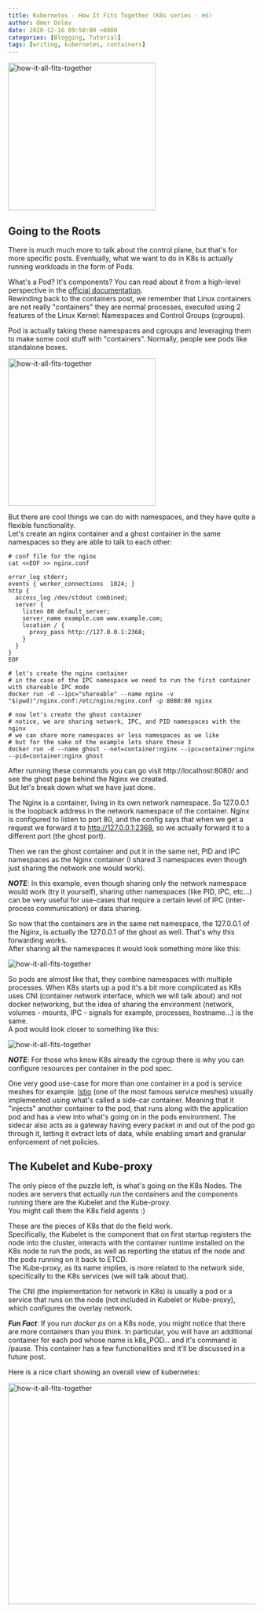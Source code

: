 ```yaml
---
title: Kubernetes - How It Fits Together (K8s series - #6)
author: Omer Dolev
date: 2020-12-16 09:50:00 +0800
categories: [Blogging, Tutorial]
tags: [writing, kubernetes, containers]
---
```


<img src="/assets/img/how-it-all-fits-together-1.png" alt="how-it-all-fits-together" align="middle" height="300"/>

## Going to the Roots

There is much much more to talk about the control plane, but that's for more specific posts. Eventually, what we want to do in K8s is actually running workloads in the form of Pods.

What's a Pod? It's components? You can read about it from a high-level perspective in the [official documentation](https://kubernetes.io/docs/concepts/workloads/pods/).  
Rewinding back to the containers post, we remember that Linux containers are not really "containers" they are normal processes, executed using 2 features of the Linux Kernel: Namespaces and Control Groups (cgroups).

Pod is actually taking these namespaces and cgroups and leveraging them to make some cool stuff with "containers". Normally, people see pods like standalone boxes.

<img src="/assets/img/how-it-all-fits-together-2.png" alt="how-it-all-fits-together" align="middle" height="300" />

But there are cool things we can do with namespaces, and they have quite a flexible functionality.  
Let's create an nginx container and a ghost container in the same namespaces so they are able to talk to each other:

```
# conf file for the nginx
cat <<EOF >> nginx.conf

error_log stderr;
events { worker_connections  1024; }
http {
  access_log /dev/stdout combined;
  server {
    listen 80 default_server;
    server_name example.com www.example.com;
    location / {
      proxy_pass http://127.0.0.1:2368;
    }
  }
}
EOF

# let's create the nginx container
# in the case of the IPC namespace we need to run the first container with shareable IPC mode
docker run -d --ipc="shareable" --name nginx -v "$(pwd)"/nginx.conf:/etc/nginx/nginx.conf -p 8080:80 nginx

# now let's create the ghost container
# notice, we are sharing network, IPC, and PID namespaces with the nginx
# we can share more namespaces or less namespaces as we like
# but for the sake of the example lets share these 3
docker run -d --name ghost --net=container:nginx --ipc=container:nginx --pid=container:nginx ghost
```

After running these commands you can go visit http://localhost:8080/ and see the ghost page behind the Nginx we created.  
But let's break down what we have just done.

The Nginx is a container, living in its own network namespace. So 127.0.0.1 is the loopback address in the network namespace of the container.
Nginx is configured to listen to port 80, and the config says that when we get a request we forward it to http://127.0.0.1:2368, so we actually forward it to a different port (the ghost port).

Then we ran the ghost container and put it in the same net, PID and IPC namespaces as the Nginx container (I shared 3 namespaces even though just sharing the network one would work).

**_NOTE_**: In this example, even though sharing only the network namespace would work (try it yourself), sharing other namespaces (like PID, IPC, etc...) can be very useful for use-cases that require a certain level of IPC (inter-process communication) or data sharing.

So now that the containers are in the same net namespace, the 127.0.0.1 of the Nginx, is actually the 127.0.0.1 of the ghost as well. That's why this forwarding works.  
After sharing all the namespaces it would look something more like this:

<img src="/assets/img/how-it-all-fits-together-3.png" alt="how-it-all-fits-together" align="middle" />

So pods are almost like that, they combine namespaces with multiple processes. When K8s starts up a pod it's a bit more complicated as K8s uses CNI (container network interface, which we will talk about) and not docker networking, but the idea of sharing the environment (network, volumes - mounts, IPC - signals for example, processes, hostname...) is the same.  
A pod would look closer to something like this:

<img src="/assets/img/how-it-all-fits-together-4.png" alt="how-it-all-fits-together" align="middle" />

**_NOTE_**: For those who know K8s already the cgroup there is why you can configure resources per container in the pod spec.

One very good use-case for more than one container in a pod is service meshes for example. [Istio](https://istio.io/) (one of the most famous service meshes) usually implemented using what's called a side-car container.
Meaning that it "injects" another container to the pod, that runs along with the application pod and has a view into what's going on in the pods environment. The sidecar also acts as a gateway having every packet in and out of the pod go through it, letting it extract lots of data, while enabling smart and granular enforcement of net policies.

## The Kubelet and Kube-proxy

The only piece of the puzzle left, is what's going on the K8s Nodes. The nodes are servers that actually run the containers and the components running there are the Kubelet and the Kube-proxy.  
You might call them the K8s field agents :)

These are the pieces of K8s that do the field work.  
Specifically, the Kubelet is the component that on first startup registers the node into the cluster, interacts with the container runtime installed on the K8s node to run the pods, as well as reporting the status of the node and the pods running on it back to ETCD.  
The Kube-proxy, as its name implies, is more related to the network side, specifically to the K8s services (we will talk about that).

The CNI (the implementation for network in K8s) is usually a pod or a service that runs on the node (not included in Kubelet or Kube-proxy), which configures the overlay network.

**_Fun Fact_**: If you run *docker ps* on a K8s node, you might notice that there are more containers than you think. In particular, you will have an additional container for each pod whose name is k8s_POD... and it's command is /pause. This container has a few functionalities and it'll be discussed in a future post.

Here is a nice chart showing an overall view of kubernetes:

<img src="/assets/img/how-it-all-fits-together-5.png" alt="how-it-all-fits-together" align="middle" height="450" width="900" />
